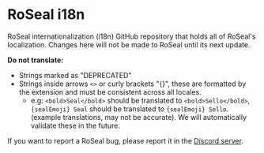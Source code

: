 # RoSeal i18n

RoSeal internationalization (i18n) GitHub repository that holds all of RoSeal's localization.
Changes here will not be made to RoSeal until its next update.

**Do not translate:**

- Strings marked as "DEPRECATED"
- Strings inside arrows `<>` or curly brackets "{}", these are formatted by the extension and must
  be consistent across all locales.
  - e.g: `<bold>Seal</bold>` should be translated to `<bold>Sello</bold>`, `{sealEmoji} Seal` should
    be translated to `{sealEmoji} Sello`. (example translations, may not be accurate). We will
    automatically validate these in the future.

If you want to report a RoSeal bug, please report it in the
[Discord server](https://discord.gg/YemzCFaQPC).
